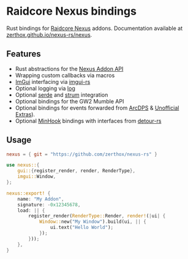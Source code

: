 # Raidcore Nexus bindings
Rust bindings for [Raidcore Nexus](https://raidcore.gg/Nexus) addons.
Documentation available at [zerthox.github.io/nexus-rs/nexus](https://zerthox.github.io/nexus-rs/nexus).

## Features
- Rust abstractions for the [Nexus Addon API](https://github.com/RaidcoreGG/RCGG-lib-nexus-api)
- Wrapping custom callbacks via macros 
- [ImGui](https://github.com/ocornut/imgui) interfacing via [imgui-rs](https://github.com/imgui-rs/imgui-rs)
- Optional logging via [log](https://github.com/rust-lang/log)
- Optional [serde](https://serde.rs) and [strum](https://github.com/Peternator7/strum) integration
- Optional bindings for the GW2 Mumble API
- Optional bindings for events forwarded from [ArcDPS](https://deltaconnected.com/arcdps/) & [Unofficial Extras](https://github.com/Krappa322/arcdps_unofficial_extras_releases)).
- Optional [MinHook](https://github.com/TsudaKageyu/minhook) bindings with interfaces from [detour-rs](https://github.com/darfink/detour-rs)

## Usage
```toml
nexus = { git = "https://github.com/zerthox/nexus-rs" }
```

```rs
use nexus::{
    gui::{register_render, render, RenderType},
    imgui::Window,
};

nexus::export! {
    name: "My Addon",
    signature: -0x12345678,
    load: || {
        register_render(RenderType::Render, render!(|ui| {
            Window::new("My Window").build(ui, || {
                ui.text("Hello World");
            });
        }));
    },
}
```
